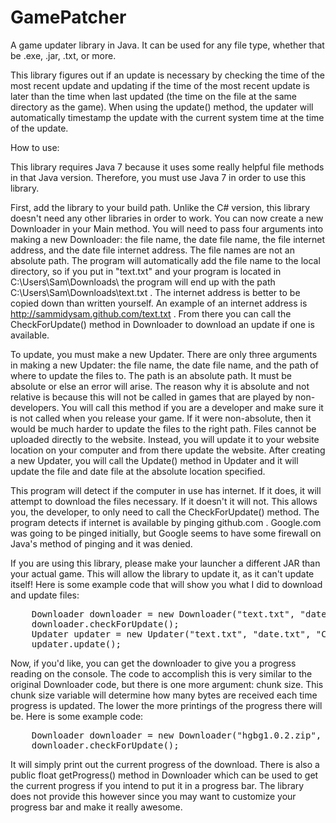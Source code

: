 GamePatcher
===========

A game updater library in Java.  It can be used for any file type, whether that be .exe, .jar, .txt, or more.

This library figures out if an update is necessary by checking the time of the most recent update and updating if the time of the most recent update is later than the time when last updated (the time on the file at the same directory as the game).  When using the update() method, the updater will automatically timestamp the update with the current system time at the time of the update.

How to use:

This library requires Java 7 because it uses some really helpful file methods in that Java version.  Therefore, you must use Java 7 in order to use this library.

First, add the library to your build path.  Unlike the C# version, this library doesn't need any other libraries in order to work.   You can now create a new Downloader in your Main method. You will need to pass four arguments into making a new Downloader: the file name, the date file name, the file internet address, and the date file internet address. The file names are not an absolute path. The program will automatically add the file name to the local directory, so if you put in "text.txt" and your program is located in C:\\Users\\Sam\\Downloads\\ the program will end up with the path C:\\Users\\Sam\\Downloads\\text.txt . The internet address is better to be copied down than written yourself. An example of an internet address is http://sammidysam.github.com/text.txt . From there you can call the CheckForUpdate() method in Downloader to download an update if one is available.

To update, you must make a new Updater. There are only three arguments in making a new Updater: the file name, the date file name, and the path of where to update the files to. The path is an absolute path. It must be absolute or else an error will arise. The reason why it is absolute and not relative is because this will not be called in games that are played by non-developers. You will call this method if you are a developer and make sure it is not called when you release your game. If it were non-absolute, then it would be much harder to update the files to the right path. Files cannot be uploaded directly to the website. Instead, you will update it to your website location on your computer and from there update the website. After creating a new Updater, you will call the Update() method in Updater and it will update the file and date file at the absolute location specified.

This program will detect if the computer in use has internet. If it does, it will attempt to download the files necessary. If it doesn't it will not. This allows you, the developer, to only need to call the CheckForUpdate() method. The program detects if internet is available by pinging github.com .  Google.com was going to be pinged initially, but Google seems to have some firewall on Java's method of pinging and it was denied.

If you are using this library, please make your launcher a different JAR than your actual game.  This will allow the library to update it, as it can't update itself!  Here is some example code that will show you what I did to download and update files:

<pre>
  	Downloader downloader = new Downloader("text.txt", "date.txt", "http://sammidysam.github.com/text.txt", "http://sammidysam.github.com/date.txt");
	downloader.checkForUpdate();
	Updater updater = new Updater("text.txt", "date.txt", "C:\\Users\\Sam\\Documents\\Website\\Sammidysam.github.com\\");
	updater.update();
</pre>

Now, if you'd like, you can get the downloader to give you a progress reading on the console.  The code to accomplish this is very similar to the original Downloader code, but there is one more argument: chunk size.  This chunk size variable will determine how many bytes are received each time progress is updated.  The lower the more printings of the progress there will be.  Here is some example code:

<pre>
	Downloader downloader = new Downloader("hgbg1.0.2.zip", "date.txt", "http://sammidysam.github.com/hgbg1.0.2.zip", "http://sammidysam.github.com/date.txt", 1000);
	downloader.checkForUpdate();
</pre>

It will simply print out the current progress of the download.  There is also a public float getProgress() method in Downloader which can be used to get the current progress if you intend to put it in a progress bar.  The library does not provide this however since you may want to customize your progress bar and make it really awesome.
